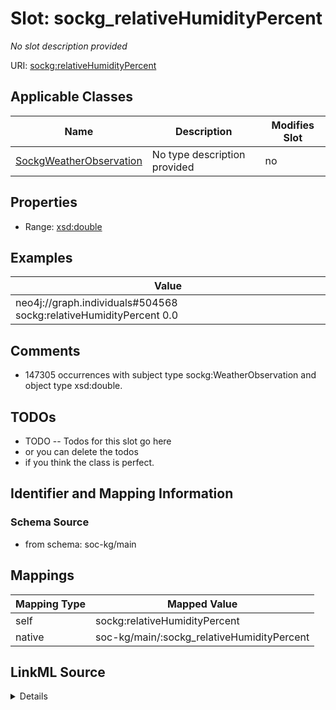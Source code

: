 

# Slot: sockg_relativeHumidityPercent


_No slot description provided_





URI: [sockg:relativeHumidityPercent](http://www.semanticweb.org/sockg/ontologies/2024/0/soil-carbon-ontology/relativeHumidityPercent)



<!-- no inheritance hierarchy -->





## Applicable Classes

| Name | Description | Modifies Slot |
| --- | --- | --- |
| [SockgWeatherObservation](../classes/SockgWeatherObservation.md) | No type description provided |  no  |







## Properties

* Range: [xsd:double](http://www.w3.org/2001/XMLSchema#double)






## Examples

| Value |
| --- |
| neo4j://graph.individuals#504568 sockg:relativeHumidityPercent 0.0 |

## Comments

* 147305 occurrences with subject type sockg:WeatherObservation and object type xsd:double.

## TODOs

* TODO -- Todos for this slot go here
* or you can delete the todos
* if you think the class is perfect.

## Identifier and Mapping Information







### Schema Source


* from schema: soc-kg/main




## Mappings

| Mapping Type | Mapped Value |
| ---  | ---  |
| self | sockg:relativeHumidityPercent |
| native | soc-kg/main/:sockg_relativeHumidityPercent |




## LinkML Source

<details>
```yaml
name: sockg_relativeHumidityPercent
description: No slot description provided
todos:
- TODO -- Todos for this slot go here
- or you can delete the todos
- if you think the class is perfect.
comments:
- 147305 occurrences with subject type sockg:WeatherObservation and object type xsd:double.
examples:
- value: neo4j://graph.individuals#504568 sockg:relativeHumidityPercent 0.0
from_schema: soc-kg/main
rank: 1000
slot_uri: sockg:relativeHumidityPercent
alias: sockg_relativeHumidityPercent
domain_of:
- sockg_WeatherObservation
range: double

```
</details>